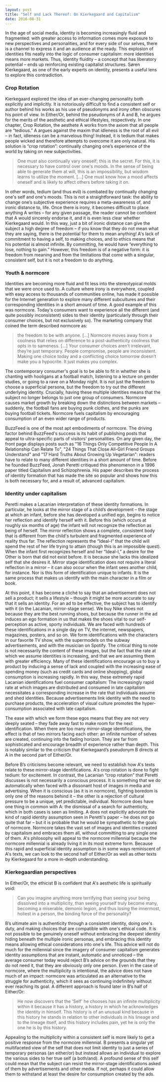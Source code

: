 ```yaml
---
layout: post
title: "Self and Lack Thereof: On Kierkegaard and Capitalism"
date: 2016-08-31
---
```


In the age of social media, identity is becoming increasingly fluid and fragmented: with greater access to information comes more exposure to new perspectives and personalities, and for every side of our selves, there is a channel to express it and an audience at the ready. This explosion of identities fits neatly into the logic of consumer capitalism: more identities means more markets. Thus, identity fluidity – a concept that has liberatory potential – ends up reinforcing existing capitalist structures. Søren Kierkegaard, as one of the early experts on identity, presents a useful lens to explore this contradiction.


### Crop Rotation
Kierkegaard explored the idea of an ever-changing personality both explicitly and implicitly. It is notoriously difficult to find a consistent self or author behind his works as his use of pseudonyms and irony often obscures his point of view. In Either/Or, behind the pseudonyms of A and B, he argues for the merits of the aesthetic and ethical lifestyles, respectively. In one chapter, Crop Rotation, the aesthete A works from the axiom that all people are “tedious.” A argues against the maxim that idleness is the root of all evil – in fact, idleness can be a marvelous thing! Instead, it is tedium that makes people wicked and therefore attempts to overcome it are only natural. His solution is “crop rotation”: continually changing one’s experience of the world by taking on new subjectivities.
> One must also continually vary oneself; this is the secret. For this, it is necessary to have control over one's moods. In the sense of being able to generate them at will, this is an impossibility, but wisdom learns to utilize the moment. […] One must know how a mood affects oneself and is likely to affect others before taking it on.

In other words, tedium (and thus evil) is combated by continually changing one's self and one's moods. This is not a straightforward task: the ability to change one’s subjective experience requires a meta-awareness of, and ironic distance to, life. Once there is irony, it becomes difficult to place anything A writes – for any given passage, the reader cannot be confident that A would sincerely endorse it, and it is even less clear whether Kierkegaard would. In this way, just a bit of ironic distance can give the subject a high degree of freedom – if you know that they do not mean what they are saying, there is the potential for them to mean anything! A's lack of commitment to having a self, to making choices, and to ethics means that his potential is almost infinite. By committing, he would have “everything to lose, nothing to gain.” However, this freedom is of a negative form: it is freedom from meaning and from the limitations that come with a singular, consistent self, but it is not a freedom to do anything.

### Youth & normcore
Identities are becoming more fluid and fit less into the stereotypical molds that we were once used to. A culture where irony is everywhere, coupled with easy access to thousands of communities online, has made it possible for the Internet generation to explore many different subcultures and their corresponding identities in a short amount of time. A good example of this was normcore. Today's consumers want to experience all the different (and quite possibly inconsistent) sides to their identity (particularly through their consumer choices, but not exclusively so). The marketing company that coined the term described normcore as:
> the freedom to be with anyone. […] Normcore moves away from a coolness that relies on difference to a post-authenticity coolness that opts in to sameness. […] Your consumer choices aren’t irrelevant, they’re just temporary. People compromise, people are inconsistent. Making one choice today and a conflicting choice tomorrow doesn’t make you a hypocrite. It just makes you complex.

The contemporary consumer's goal is to be able to fit in whether she is chanting with hooligans at a football match, listening to a lecture on gender studies, or going to a rave on a Monday night. It is not just the freedom to choose a superficial persona, but the freedom to try out the different underlying identity. Crucially, having these multiple identities means that the subject no longer belongs to just one group of consumers. Normcore causes market growth by breaking down the distinctions between markets – suddenly, the football fans are buying punk clothes, and the punks are buying football tickets. Normcore fuels capitalism by encouraging consumption of an even wider range of products.

BuzzFeed is one of the most apt embodiments of normcore. The driving factor behind BuzzFeed's success is its habit of publishing posts that appeal to ultra-specific parts of visitors' personalities. On any given day, the front page displays posts such as "16 Things Only Competitive People In A Relationship Can Relate To", "24 Things That Close All-Girl Friend Groups Understand" and "17 Hard Truths About Growing Up Vegetarian": readers have to relate to many different identities in a short amount of time. Before he founded BuzzFeed, Jonah Peretti critiqued this phenomenon in a 1996 paper titled Capitalism and Schizophrenia. His paper describes the process of identity formation that has made the site so popular and shows how this is both necessary for, and a result of, advanced capitalism.

### Identity under capitalism
Peretti makes a Lacanian interpretation of these identity formations. In particular, he looks at the mirror stage of a child’s development – the stage at which an infant, before she has developed a unified ego, begins to notice her reflection and identify herself with it. Before this (which occurs at roughly six months of age) the infant will not recognize the reflection as being of herself. The mirror reflection shows a complete, consistent body that is different from the child's turbulent and fragmented experience of reality thus far. The reflection represents the “Ideal-I” that the child will spend the rest of her life trying to attain (though this is an impossible quest). When the infant first recognizes herself and her “Ideal-I,” a desire for the Other is born that did not exist before. It is because she lacks this idealized self that she desires it. Mirror stage identification does not require a literal reflection in a mirror – it can also occur when the infant sees another child, for instance. Nor is this form of identification unique to infants. It is the same process that makes us identify with the main character in a film or book.

At this point, it has become a cliché to say that an advertisement does not sell a product; it sells a lifestyle – though it might be more accurate to say that it sells an identity. For an ad to be effective, the subject has to identify with it (in the Lacanian, mirror-stage sense). We buy Nike shoes not because they are the best running shoes, but because the runner in the ad induces an ego formation in us that makes the shoes vital to our self-perception as active, sporty individuals. We are faced with hundreds of these identifications in a single day on TV, the internet, newspapers, magazines, posters, and so on. We form identifications with the characters in our favorite TV show, with the supermodels on the subway advertisements, and with the musician on Spotify. The critical thing to note is not necessarily the content of these images, but the fact that the rate at which we assume identities is increasing, and that we are assuming them with greater efficiency. Many of these identifications encourage us to buy a product by inducing a sense of lack and coupled with the increasing ease of spending money (such as credit cards and online shopping), global consumption is increasing rapidly. In this way, these extremely rapid Lacanian identifications fuel consumer capitalism:
The increasingly rapid rate at which images are distributed and consumed in late capitalism necessitates a corresponding increase in the rate that individuals assume and shed identities. Because advertisements link identity with the need to purchase products, the acceleration of visual culture promotes the hyper-consumption associated with late capitalism.

The ease with which we form these egos means that they are not very deeply seated – they fade away fast to make room for the next identification. When there are too many mirror-stage identifications, the effect is that of two mirrors facing each other: an infinite number of selves are created, continuing into the fading horizon. They are far from sophisticated and encourage breadth of experience rather than depth. This is notably similar to the criticism that Kierkegaard’s pseudonym B directs at A in the second part of Either/Or.

Before B’s criticisms become relevant, we need to establish how A's texts relate to these mirror-stage identifications. A's crop rotation is done to fight tedium: for excitement. In contrast, the Lacanian “crop rotation” that Peretti discusses is not necessarily a conscious process. It is something that we do automatically when faced with a dissonant host of images in media and advertising. When it is conscious (as it is in normcore), fighting boredom is only one of the reasons behind it – the other is a rejection of cultural pressure to be a unique, yet predictable, individual. Normcore does have one thing in common with A: the dismissal of a search for authenticity, which in both cases is seen as limiting. A does not explicitly advocate the kind of rapid identity assumption seen in Peretti's paper – he does not go quite that far – but it is probable that he would be sympathetic to the goals of normcore. Normcore takes the vast set of images and identities created by capitalism and embraces them all, without committing to any single one of them. A's philosophy will appeal to the normcore millennial because the normcore millennial is already living it in its most extreme form. Because this rapid and superficial identity assumption is in some ways reminiscent of A's texts, we can look to the second half of Either/Or as well as other texts by Kierkegaard for a more in-depth understanding.

### Kierkegaardian perspectives
In Either/Or, the ethicist B is confident that A's aesthetic life is spiritually void:
> Can you imagine anything more terrifying than seeing your being dissolved into a multiplicity, than seeing yourself truly become many, becoming a miserable, demonic legion, and thus losing the innermost, holiest in a person, the binding force of the personality?

B’s ultimate aim is authenticity through a consistent identity, doing one's duty, and making choices that are compatible with one's ethical code. It is not possible to be genuinely oneself without embracing the deepest identity hiding beneath the multiple ironic personas, and embracing this identity means allowing ethical considerations into one's life. This advice will not do much for the millennial since the imagery of consumer capitalism generates identity assumptions that are instant, automatic and unnoticed – the average consumer today would reject B’s advice on the grounds that they do not need it, that they are obviously only one person. Even in the case of normcore, where the multiplicity is intentional, the advice does not have much of an impact: normcore was articulated as an alternative to the struggle for authenticity, which it sees as continuing indefinitely without ever reaching its goal. A different approach is found later in B’s half of Either/Or:
> He now discovers that the 'Self' he chooses has an infinite multiplicity within it because it has a history, a history in which he acknowledges the identity in himself. This history is of an unusual kind because in this history he stands in relation to other individuals in his lineage and to the lineage itself, and this history includes pain, yet he is only the one he is by this history.

Appealing to the multiplicity within a consistent self is more likely to get a positive response from the normcore millennial. B presents a singular yet multifaceted view of the self that does not limit identity to just a series of temporary personas (an either/or) but instead allows an individual to explore the various sides to her true self (a both/and). A profound sense of this self could mean that the subject can resist the mirror-stage identifications asked of them by advertisements and other media. If not, perhaps it could allow them to withstand at least the desire for consumption created by the ads.
